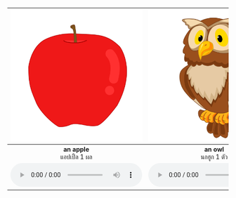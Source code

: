 <div class="carrousel">


|![](/media/img/an/an&#x20;apple.svg)|![](/media/img/an/an&#x20;owl.svg)|![](/media/img/an/an&#x20;artist.svg)|![](/media/img/an/an&#x20;orange.svg)|![](/media/img/an/an&#x20;eraser.svg)|![](/media/img/an/an&#x20;actor.svg)|![](/media/img/an/an&#x20;engineer.svg)|![](/media/img/an/an&#x20;ice&#x20;cream.svg)|![](/media/img/an/an&#x20;eagle.svg)|
| :----: | :----: | :----: | :----: | :----: | :----: | :----: | :----: | :----: |
|**an apple**<br>แอปเปิ้ล 1 ผล|**an owl**<br>นกฮูก 1 ตัว|**an artist**<br>ศิลปิน 1 คน|**an orange**<br>ส้ม 1 ลูก|**an eraser**<br>ยางลบ 1 อัน|**an actor**<br>นักแสดง 1 คน|**an engineer**<br>วิศวกร 1 คน|**an ice cream**<br>ไอศกรีม 1 อัน|**an eagle**<br>นกอินทรี 1 ตัว|
|![](/media/audio/an&#x20;apple.mp3)|![](/media/audio/an&#x20;owl.mp3)|![](/media/audio/an&#x20;artist.mp3)|![](/media/audio/an&#x20;orange.mp3)|![](/media/audio/an&#x20;eraser.mp3)|![](/media/audio/an&#x20;actor.mp3)|![](/media/audio/an&#x20;engineer.mp3)|![](/media/audio/an&#x20;ice&#x20;cream.mp3)|![](/media/audio/an&#x20;eagle.mp3)|

</div>

